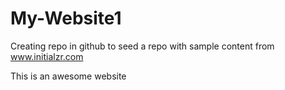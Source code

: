 # My-Website1
Creating repo in github to seed a repo with sample content from www.initialzr.com

This is an awesome website